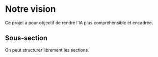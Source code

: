 # Notre vision

Ce projet a pour objectif de rendre l'IA plus compréhensible et encadrée.

## Sous-section

On peut structurer librement les sections.
